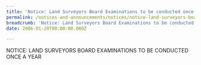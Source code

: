 ```yaml
---
title: 'Notice: Land Surveyors Board Examinations to be conducted once a year'
permalink: /notices-and-announcements/notices/notice-land-surveyors-board-examinations-to-be-conducted-once-a-year/
breadcrumb: 'Notice: Land Surveyors Board Examinations to be conducted once a year'
date: 2006-01-20T00:00:00.000Z

---
```



NOTICE: LAND SURVEYORS BOARD EXAMINATIONS TO BE CONDUCTED ONCE A YEAR
